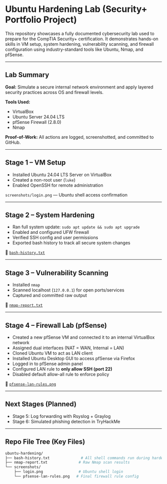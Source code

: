 # Ubuntu Hardening Lab (Security+ Portfolio Project)

This repository showcases a fully documented cybersecurity lab used to prepare for the CompTIA Security+ certification. It demonstrates hands-on skills in VM setup, system hardening, vulnerability scanning, and firewall configuration using industry-standard tools like Ubuntu, Nmap, and pfSense.

---

## Lab Summary
**Goal:** Simulate a secure internal network environment and apply layered security practices across OS and firewall levels.

**Tools Used:**
- VirtualBox
- Ubuntu Server 24.04 LTS
- pfSense Firewall (2.8.0)
- Nmap

**Proof-of-Work:** All actions are logged, screenshotted, and committed to GitHub.

---

## Stage 1 – VM Setup
- Installed Ubuntu 24.04 LTS Server on VirtualBox
- Created a non-root user (`luke`)
- Enabled OpenSSH for remote administration

`screenshots/login.png` — Ubuntu shell access confirmation

---

## Stage 2 – System Hardening
- Ran full system update: `sudo apt update && sudo apt upgrade`
- Enabled and configured UFW firewall
- Verified SSH config and user permissions
- Exported bash history to track all secure system changes

📄 [`bash-history.txt`](ubuntu-hardening/bash-history.txt)

---

## Stage 3 – Vulnerability Scanning
- Installed `nmap`
- Scanned localhost (`127.0.0.1`) for open ports/services
- Captured and committed raw output

📄 [`nmap-report.txt`](ubuntu-hardening/nmap-report.txt)

---

## Stage 4 – Firewall Lab (pfSense)
- Created a new pfSense VM and connected it to an internal VirtualBox network
- Assigned dual interfaces (NAT = WAN, Internal = LAN)
- Cloned Ubuntu VM to act as LAN client
- Installed Ubuntu Desktop GUI to access pfSense via Firefox
- Logged in to pfSense admin panel
- Configured LAN rule to **only allow SSH (port 22)**
- Disabled default allow-all rule to enforce policy

📸 [`pfsense-lan-rules.png`](ubuntu-hardening/screenshots/pfsense-lan-rules.png)

---

## Next Stages (Planned)
- Stage 5: Log forwarding with Rsyslog + Graylog
- Stage 6: Simulated phishing detection in TryHackMe

---

## Repo File Tree (Key Files)
```bash
ubuntu-hardening/
├── bash-history.txt              # All shell commands run during hardening
├── nmap-report.txt              # Raw Nmap scan results
└── screenshots/
    ├── login.png                # Ubuntu shell login
    └── pfsense-lan-rules.png   # Final firewall rule config
